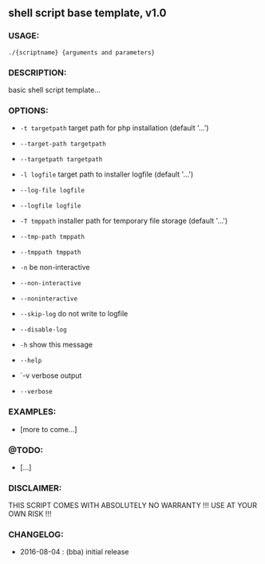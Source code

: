 ## shell script base template, v1.0


### USAGE: 

`./{scriptname} {arguments and parameters}`
   



### DESCRIPTION:

   basic shell script template...


### OPTIONS:


*	`-t targetpath`    target path for php installation (default '...')
*	`--target-path targetpath`
*	`--targetpath targetpath`
*	`-l logfile`    target path to installer logfile (default '...')
*	`--log-file logfile`
*	`--logfile logfile`
*	`-T tmppath`    installer path for temporary file storage (default '...')
*	`--tmp-path tmppath`
*	`--tmppath tmppath`


*	`-n`    be non-interactive
*	`--non-interactive`
*	`--noninteractive`


*	`--skip-log`    do not write to logfile
*	`--disable-log`

*	`-h`    show this message
*	`--help`
*	`-v    verbose output
*	`--verbose`


	
	
### EXAMPLES:

-	[more to come...]
	  



### @TODO: 

*   [...]




### DISCLAIMER:

THIS SCRIPT COMES WITH ABSOLUTELY NO WARRANTY !!! USE AT YOUR OWN RISK !!!




### CHANGELOG:

-	2016-08-04     : (bba) initial release 



